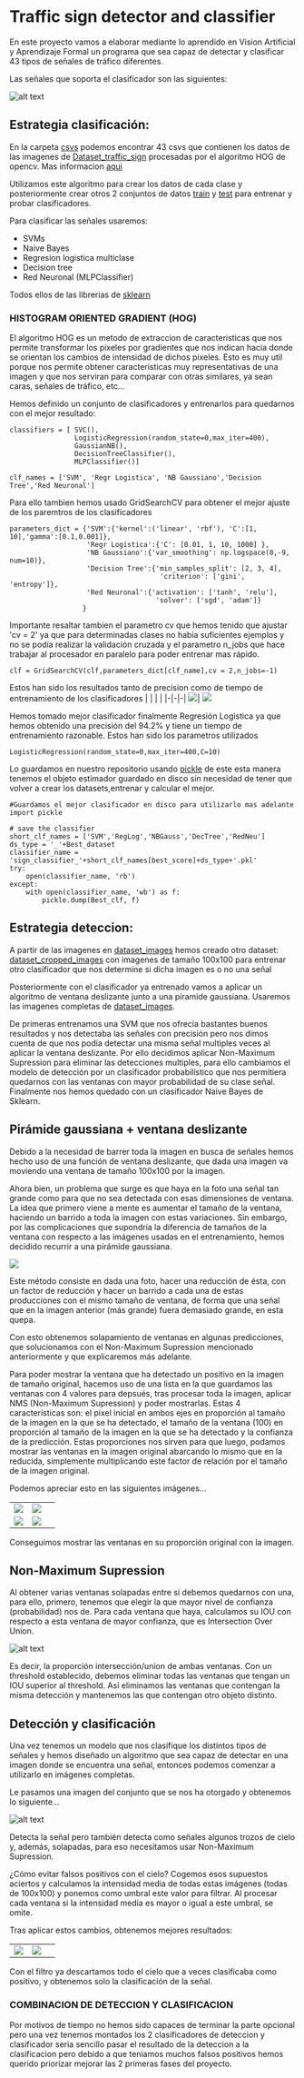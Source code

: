 # Traffic sign detector and classifier

En este proyecto vamos a elaborar mediante lo aprendido en Vision Artificial y Aprendizaje Formal un programa que sea capaz de detectar y clasificar 43 tipos de señales de tráfico diferentes.

Las señales que soporta el clasificador son las siguientes:

![alt text](resources/signs.png)

## Estrategia clasificación:

En la carpeta [csvs](csvs/) podemos encontrar 43 csvs que contienen los datos de las imagenes de [Dataset_traffic_sign](Dataset_traffic_sign/) procesadas por el algoritmo HOG de opencv. Mas informacion [aqui](https://www.learnopencv.com/histogram-of-oriented-gradients/)

Utilizamos este algoritmo para crear los datos de cada clase y posteriormente crear otros 2 conjuntos de datos [train](train_img_features.npy) y [test](test_img_features.npy) para entrenar y probar clasificadores.

Para clasificar las señales usaremos:
- SVMs
- Naive Bayes
- Regresion logistica multiclase
- Decision tree
- Red Neuronal (MLPClassifier)

Todos ellos de las librerias de [sklearn](https://scikit-learn.org/stable/)
### HISTOGRAM ORIENTED GRADIENT (HOG)

El algoritmo HOG es un metodo de extraccion de caracteristicas que nos permite transformar los pixeles por gradientes que nos indican hacia donde se orientan los cambios de intensidad de dichos pixeles. Esto es muy util porque nos permite obtener caracteristicas muy representativas de una imagen y que nos serviran para comparar con otras similares, ya sean caras, señales de tráfico, etc...

Hemos definido un conjunto de clasificadores y entrenarlos para quedarnos con el mejor resultado:
```
classifiers = [ SVC(),
                LogisticRegression(random_state=0,max_iter=400),
                GaussianNB(),
                DecisionTreeClassifier(),
                MLPClassifier()]

clf_names = ['SVM', 'Regr Logistica', 'NB Gaussiano','Decision Tree','Red Neuronal']
```
Para ello tambien hemos usado GridSearchCV para obtener el mejor ajuste de los paremtros de los clasificadores

```
parameters_dict = {'SVM':{'kernel':('linear', 'rbf'), 'C':[1, 10],'gamma':[0.1,0.001]},
                   'Regr Logistica':{'C': [0.01, 1, 10, 1000] },
                   'NB Gaussiano':{'var_smoothing': np.logspace(0,-9, num=10)},
                   'Decision Tree':{'min_samples_split': [2, 3, 4],
                                     'criterion': ['gini', 'entropy']},
                   'Red Neuronal':{'activation': ['tanh', 'relu'],
                                    'solver': ['sgd', 'adam']}
                  }
```
Importante resaltar tambien el parametro cv que hemos tenido que ajustar 'cv = 2' ya que para determinadas clases no habia suficientes ejemplos y no se podía realizar la validación cruzada y el parametro n_jobs que hace trabajar al procesador en paralelo para poder entrenar mas rápido.
```
clf = GridSearchCV(clf,parameters_dict[clf_name],cv = 2,n_jobs=-1)
```

Estos han sido los resultados tanto de precision como de tiempo de entrenamiento de los clasificadores
| | | |
|-|-|-|
![](resources/bestScore.jpg)| ![](resources/bestTime.jpg) 

Hemos tomado mejor clasificador finalmente Regresión Logistica ya que hemos obtenido una precisión del 94.2% y tiene un tiempo de entrenamiento razonable. Estos han sido los parametros utilizados
```
LogisticRegression(random_state=0,max_iter=400,C=10)
```
Lo guardamos en nuestro repositorio usando [pickle](https://docs.python.org/3/library/pickle.html) de este esta manera tenemos el objeto estimador guardado en disco sin necesidad de tener que volver a crear los datasets,entrenar y calcular el mejor.
```
#Guardamos el mejor clasificador en disco para utilizarlo mas adelante
import pickle

# save the classifier
short_clf_names = ['SVM','RegLog','NBGauss','DecTree','RedNeu']
ds_type = '_'+Best_dataset
classifier_name = 'sign_classifier_'+short_clf_names[best_score]+ds_type+'.pkl'
try:
    open(classifier_name, 'rb')
except:
    with open(classifier_name, 'wb') as f:
        pickle.dump(Best_clf, f)
```
## Estrategia deteccion:

A partir de las imagenes en [dataset_images](dataset/images) hemos creado otro dataset: [dataset_cropped_images](dataset/images) con imagenes de tamaño 100x100 para entrenar otro clasificador que nos determine si dicha imagen es o no una señal

Posteriormente con el clasificador ya entrenado vamos a aplicar un algoritmo de ventana deslizante junto a una piramide gaussiana. Usaremos las imagenes completas de [dataset_images](dataset/images). 

De primeras entrenamos una SVM que nos ofrecia bastantes buenos resultados y nos detectaba las señales con precisión pero nos dimos cuenta de que nos podía detectar una misma señal multiples veces al aplicar la ventana deslizante. Por ello decidimos aplicar Non-Maximum Supression para eliminar las detecciones multiples, para ello cambiamos el modelo de detección por un clasificador probabilístico que nos permitiera quedarnos con las ventanas con mayor probabilidad de su clase señal. Finalmente nos hemos quedado con un clasificador Naive Bayes de Sklearn.

## Pirámide gaussiana + ventana deslizante

Debido a la necesidad de barrer toda la imagen en busca de señales hemos hecho uso de una función de ventana deslizante, que dada una imagen va moviendo una ventana de tamaño 100x100 por la imagen.

Ahora bien, un problema que surge es que haya en la foto una señal tan grande como para que no sea detectada con esas dimensiones de ventana. La idea que primero viene a mente es aumentar el tamaño de la ventana, haciendo un barrido a toda la imagen con estas variaciones. 
Sin embargo, por las complicaciones que supondría la diferencia de tamaños de la ventana con respecto a las imágenes usadas en el entrenamiento, hemos decidido recurrir a una pirámide gaussiana.

![](resources/Pyramids_Tutorial_Pyramid_Theory.png)

Este método consiste en dada una foto, hacer una reducción de ésta, con un factor de reducción y hacer un barrido a cada una de estas producciones con el mismo tamaño de ventana, de forma que una señal que en la imagen anterior (más grande) fuera demasiado grande, en esta quepa.

Con esto obtenemos solapamiento de ventanas en algunas predicciones, que solucionamos con el Non-Maximum Supression mencionado anteriormente y que explicaremos más adelante.

Para poder mostrar la ventana que ha detectado un positivo en la imagen de tamaño original, hacemos uso de una lista en la que guardamos las ventanas con 4 valores para depsués, tras procesar toda la imagen, aplicar NMS (Non-Maximum Supression) y poder mostrarlas.
Estas 4 características son: el pixel inicial en ambos ejes en proporción al tamaño de la imagen en la que se ha detectado, el tamaño de la ventana (100) en proporción al tamaño de la imagen en la que se ha detectado y la confianza de la predicción.
Estas proporciones nos sirven para que luego, podamos mostrar las ventanas en la imagen original abarcando lo mismo que en la reducida, simplemente multiplicando este factor de relación por el tamaño de la imagen original.

Podemos apreciar esto en las siguientes imágenes...

| | | |
|-|-|-|
![](resources/copiaventana1.jpg)| ![](resources/copiaventana2.jpg) 
![](resources/copiaventana3.jpg)  |  ![](resources/copiaresultadofinal.jpg)

Conseguimos mostrar las ventanas en su proporción original con la imagen.


## Non-Maximum Supression

Al obtener varias ventanas solapadas entre sí debemos quedarnos con una, para ello, primero, tenemos que elegir la que mayor nivel de confianza (probabilidad) nos de. 
Para cada ventana que haya, calculamos su IOU con respecto a esta ventana de mayor confianza, que es Intersection Over Union.

![alt text](resources/IOU.png) 

Es decir, la proporción intersección/union de ambas ventanas.
Con un threshold establecido, debemos eliminar todas las ventanas que tengan un IOU superior al threshold.
Así eliminamos las ventanas que contengan la misma detección y mantenemos las que contengan otro objeto distinto.

## Detección y clasificación 

Una vez tenemos un modelo que nos clasifique los distintos tipos de señales y hemos diseñado un algoritmo que sea capaz de detectar en una imagen donde se encuentra una señal, entonces podemos comenzar a utilizarlo en imágenes completas.

Le pasamos una imagen del conjunto que se nos ha otorgado y obtenemos lo siguiente...

![alt text](resources/fallo.png)

Detecta la señal pero también detecta como señales algunos trozos de cielo y, además, solapadas, para eso necesitamos usar Non-Maximum Supression.

¿Cómo evitar falsos positivos con el cielo? Cogemos esos supuestos aciertos y calculamos la intensidad media de todas estas imágenes (todas de 100x100) y ponemos como umbral este valor para filtrar. Al procesar cada ventana si la intensidad media es mayor o igual a este umbral, se omite.

Tras aplicar estos cambios, obtenemos mejores resultados:

| | | |
|-|-|-|
![](resources/acierto.png)| ![](resources/acierto2.png) 
Con el filtro ya descartamos todo el cielo que a veces clasificaba como positivo, y obtenemos solo la clasificación de la señal.

### COMBINACION DE DETECCION Y CLASIFICACION

Por motivos de tiempo no hemos sido capaces de terminar la parte opcional pero una vez tenemos montados los 2 clasificadores de deteccion y clasificador seria sencillo pasar el resultado de la deteccion a la clasificacion pero debido a que teniamos muchos falsos positivos hemos querido priorizar mejorar las 2 primeras fases del proyecto.